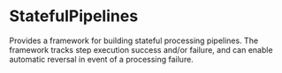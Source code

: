 # StatefulPipelines
Provides a framework for building stateful processing pipelines.  The framework tracks step execution success and/or failure, and can enable automatic reversal in event of a processing failure.
